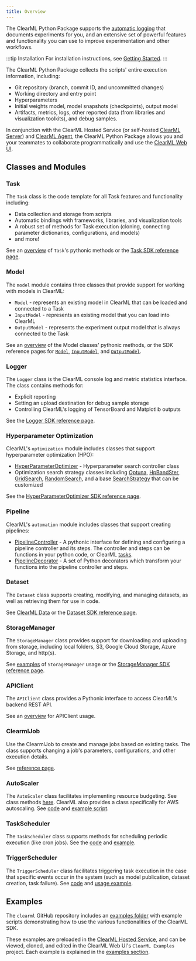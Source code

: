 ```yaml
---
title: Overview
---
```


The ClearML Python Package supports the [automatic logging](../fundamentals/logger.md#automatic-reporting) that documents 
experiments for you, and an extensive set of powerful features and functionality you can use to improve experimentation 
and other workflows.

:::tip Installation
For installation instructions, see [Getting Started](../getting_started/ds/ds_first_steps.md#install-clearml). 
:::

The ClearML Python Package collects the scripts' entire execution information, including:
* Git repository (branch, commit ID, and uncommitted changes) 
* Working directory and entry point
* Hyperparameters 
* Initial weights model, model snapshots (checkpoints), output model 
* Artifacts, metrics, logs, other reported data (from libraries and visualization toolkits), and debug samples. 

In conjunction with the ClearML Hosted Service (or self-hosted [ClearML Server](../deploying_clearml/clearml_server.md)) 
and [ClearML Agent](../clearml_agent.md), the ClearML Python Package allows you and your teammates to collaborate 
programmatically and use the [ClearML Web UI](../webapp/webapp_overview.md).

## Classes and Modules

### Task
The `Task` class is the code template for all Task features and functionality including:
* Data collection and storage from scripts
* Automatic bindings with frameworks, libraries, and visualization tools
* A robust set of methods for Task execution (cloning, connecting parameter dictionaries, configurations, and models)
* and more!

See an [overview](task_sdk.md) of `Task`'s pythonic methods or the [Task SDK reference page](task_sdk.md).

### Model 
The `model` module contains three classes that provide support for working with models in ClearML: 
* `Model` - represents an existing model in ClearML that can be loaded and connected to a Task 
* `InputModel` - represents an existing model that you can load into ClearML 
* `OutputModel` - represents the experiment output model that is always connected to the Task

See an [overview](../clearml_sdk/model_sdk.md) of the Model classes' pythonic methods, or the SDK reference pages for [`Model`](../references/sdk/model_model.md), 
[`InputModel`](../references/sdk/model_inputmodel.md), and [`OutputModel`](../references/sdk/model_outputmodel.md).

### Logger
The `Logger` class is the ClearML console log and metric statistics interface. The class contains methods for: 
* Explicit reporting 
* Setting an upload destination for debug sample storage
* Controlling ClearML's logging of TensorBoard and Matplotlib outputs

See the [Logger SDK reference page](../references/sdk/logger.md).


### Hyperparameter Optimization 

ClearML's `optimization` module includes classes that support hyperparameter optimization (HPO):
* [HyperParameterOptimizer](../references/sdk/hpo_optimization_hyperparameteroptimizer.md) - Hyperparameter search 
  controller class 
* Optimization search strategy classes including [Optuna](../references/sdk/hpo_optuna_optuna_optimizeroptuna.md), [HpBandSter](../references/sdk/hpo_hpbandster_bandster_optimizerbohb.md),
  [GridSearch](../references/sdk/hpo_optimization_gridsearch.md), [RandomSearch](../references/sdk/hpo_optimization_randomsearch.md), 
  and a base [SearchStrategy](https://github.com/allegroai/clearml/blob/master/clearml/automation/optimization.py#L310)
  that can be customized
  
See the [HyperParameterOptimizer SDK reference page](../references/sdk/hpo_optimization_hyperparameteroptimizer.md). 
  
### Pipeline

ClearML's `automation` module includes classes that support creating pipelines: 
  * [PipelineController](../pipelines/pipelines_sdk_tasks.md) - A pythonic interface for 
    defining and configuring a pipeline controller and its steps. The controller and steps can be functions in your 
    python code, or ClearML [tasks](../fundamentals/task.md).
  * [PipelineDecorator](../pipelines/pipelines_sdk_function_decorators.md) - A set 
    of Python decorators which transform your functions into the pipeline controller and steps.
    
### Dataset
The `Dataset` class supports creating, modifying, and managing datasets, 
as well as retrieving them for use in code. 

See [ClearML Data](../clearml_data/clearml_data.md) or the [Dataset SDK reference page](../references/sdk/dataset.md).


### StorageManager  
The `StorageManager` class provides support for downloading and uploading from storage, 
including local folders, S3, Google Cloud Storage, Azure Storage, and http(s).

See [examples](../guides/storage/examples_storagehelper.md) of `StorageManager` usage or the [StorageManager SDK reference page](../references/sdk/storage.md).

### APIClient
The `APIClient` class provides a Pythonic interface to access ClearML's backend REST API.

See an [overview](apiclient_sdk.md) for APIClient usage. 

### ClearmlJob 
Use the ClearmlJob to create and manage jobs based on existing tasks. The class supports changing a job's parameters, 
configurations, and other execution details. 

See [reference page](../references/sdk/automation_job_clearmljob.md).

### AutoScaler
The `AutoScaler` class facilitates implementing resource budgeting. See class methods [here](https://github.com/allegroai/clearml/blob/master/clearml/automation/auto_scaler.py).
ClearML also provides a class specifically for AWS autoscaling. See [code](https://github.com/allegroai/clearml/blob/master/clearml/automation/aws_auto_scaler.py#L22)
and [example script](https://github.com/allegroai/clearml/blob/master/examples/services/aws-autoscaler/aws_autoscaler.py). 

### TaskScheduler
The `TaskScheduler` class supports methods for scheduling periodic execution (like cron jobs). See the [code](https://github.com/allegroai/clearml/blob/master/clearml/automation/scheduler.py#L481)
and [example](https://github.com/allegroai/clearml/blob/master/examples/scheduler/cron_example.py).

### TriggerScheduler
The `TriggerScheduler` class facilitates triggering task execution in the case that specific events occur in the system 
(such as model publication, dataset creation, task failure). See [code](https://github.com/allegroai/clearml/blob/master/clearml/automation/trigger.py#L148)
and [usage example](https://github.com/allegroai/clearml/blob/master/examples/scheduler/trigger_example.py).

## Examples 

The `clearml` GitHub repository includes an [examples folder](https://github.com/allegroai/clearml/tree/master/examples)
with example scripts demonstrating how to use the various functionalities of the ClearML SDK. 

These examples are preloaded in the [ClearML Hosted Service](https://app.clear.ml), and can be viewed, cloned, 
and edited in the ClearML Web UI's `ClearML Examples` project. Each example is explained in the [examples section](../guides/main.md). 

